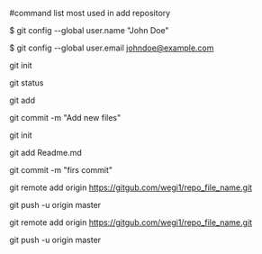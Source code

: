 #command list most used in add repository


$ git config --global user.name "John Doe"

$ git config --global user.email johndoe@example.com

git init

git status

git add

git commit -m "Add new files"



git init

git add Readme.md

git commit -m "firs commit"

git remote add origin https://gitgub.com/wegi1/repo_file_name.git

git push -u origin master


git remote add origin https://gitgub.com/wegi1/repo_file_name.git

git push -u origin master
